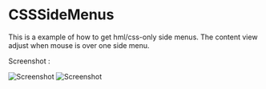 CSSSideMenus
============

This is a example of how to get hml/css-only side menus.
The content view adjust when mouse is over one side menu.

Screenshot :

![Screenshot](https://raw.github.com/julienbouche/CSSSideMenus/master/apercu.png)
![Screenshot](https://raw.github.com/julienbouche/CSSSideMenus/master/apercu2.png)